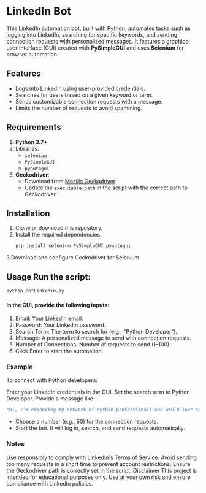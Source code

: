 # LinkedIn Bot

This LinkedIn automation bot, built with Python, automates tasks such as logging into LinkedIn, searching for specific keywords, and sending connection requests with personalized messages. It features a graphical user interface (GUI) created with **PySimpleGUI** and uses **Selenium** for browser automation.

## Features
- Logs into LinkedIn using user-provided credentials.
- Searches for users based on a given keyword or term.
- Sends customizable connection requests with a message.
- Limits the number of requests to avoid spamming.

## Requirements
1. **Python 3.7+**
2. Libraries:
   - `selenium`
   - `PySimpleGUI`
   - `pyautogui`
3. **Geckodriver**:
   - Download from [Mozilla Geckodriver](https://github.com/mozilla/geckodriver/releases).
   - Update the `executable_path` in the script with the correct path to Geckodriver.

## Installation
1. Clone or download this repository.
2. Install the required dependencies:
   ```bash
   pip install selenium PySimpleGUI pyautogui

3.Download and configure Geckodriver for Selenium.

## Usage Run the script:
```bash
python BotLinkedin.py
```

#### In the GUI, provide the following inputs:
1. Email: Your LinkedIn email.
2. Password: Your LinkedIn password.
3. Search Term: The term to search for (e.g., "Python Developer").
4. Message: A personalized message to send with connection requests.
5. Number of Connections: Number of requests to send (1–100).
6. Click Enter to start the automation.

### Example
To connect with Python developers:

Enter your LinkedIn credentials in the GUI.
Set the search term to Python Developer.
Provide a message like:
```bash
"Hi, I’m expanding my network of Python professionals and would love to connect!"
```
+ Choose a number (e.g., 50) for the connection requests.
+ Start the bot. It will log in, search, and send requests automatically.

### Notes
Use responsibly to comply with LinkedIn's Terms of Service.
Avoid sending too many requests in a short time to prevent account restrictions.
Ensure the Geckodriver path is correctly set in the script.
Disclaimer
This project is intended for educational purposes only. Use at your own risk and ensure compliance with LinkedIn policies.
